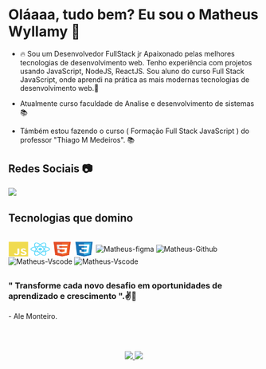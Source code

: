<h1>Oláaaa, tudo bem? Eu sou o Matheus Wyllamy 👋 </h1>

- 🔥 Sou um Desenvolvedor FullStack jr Apaixonado pelas melhores tecnologias de desenvolvimento web. Tenho experiência com projetos usando JavaScript, NodeJS, ReactJS.  Sou aluno do curso Full Stack JavaScript, onde aprendi na prática as mais modernas tecnologias de desenvolvimento web.🚀

- Atualmente curso faculdade de Analise e desenvolvimento de sistemas 📚

- Támbém estou fazendo o curso ( Formação Full Stack JavaScript ) do professor "Thiago M Medeiros". 📚

 <h2>Redes Sociais 📷</h2>
 <div> 
  <a href="https://www.linkedin.com/in/matheuswyllamy/" target="_blank"><img src="https://img.shields.io/badge/-LinkedIn-%230077B5?style=for-the-badge&logo=linkedin&logoColor=white" target="_blank"></a>  
</div>

 <h2>Tecnologias que domino</h2>

<div style="display: inline_block"><br>
  <img align="center" alt="Matheus-Js" height="30" width="40" src="https://raw.githubusercontent.com/devicons/devicon/master/icons/javascript/javascript-plain.svg">
  <img align="center" alt="Matheus-React" height="30" width="40" src="https://raw.githubusercontent.com/devicons/devicon/master/icons/react/react-original.svg">
  <img align="center" alt="Matheus-HTML" height="30" width="40" src="https://raw.githubusercontent.com/devicons/devicon/master/icons/html5/html5-original.svg">
  <img align="center" alt="Matheus-CSS" height="30" width="40" src="https://raw.githubusercontent.com/devicons/devicon/master/icons/css3/css3-original.svg">
  <img align="center" alt="Matheus-figma" height="30" width="40" src="https://cdn.jsdelivr.net/gh/devicons/devicon/icons/figma/figma-original.svg" />
  <img align="center" alt="Matheus-Github" height="30" width="40" src="https://cdn.jsdelivr.net/gh/devicons/devicon/icons/github/github-original.svg" />
  <img align="center" alt="Matheus-Vscode" height="30" width="40" src="https://cdn.jsdelivr.net/gh/devicons/devicon/icons/vscode/vscode-original.svg" />
  <img align="center" alt="Matheus-Vscode" height="30" width="40" src="https://cdn.jsdelivr.net/gh/devicons/devicon/icons/nodejs/nodejs-original.svg" />

  </div>
  
  ##
  <h3>" Transforme cada novo desafio em oportunidades de aprendizado e crescimento ".✌️🚀</h3>
  - Ale Monteiro.
  
  <br><br>

<div align="center">
  <a href="https://github.com/MatheusWylla">
  <img height="180em" src="https://github-readme-stats.vercel.app/api?username=MatheusWylla&show_icons=true&theme=cobalt&include_all_commits=true&count_private=true"/>
  <img height="180em" src="https://github-readme-stats.vercel.app/api/top-langs/?username=MatheusWylla&layout=compact&langs_count=7&theme=cobalt"/>
</div>


  

  

